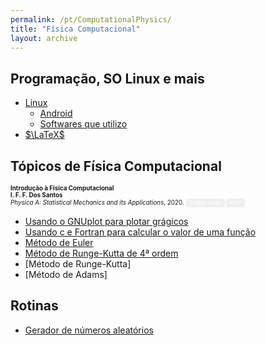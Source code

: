 ```yaml
---
permalink: /pt/ComputationalPhysics/
title: "Física Computacional"
layout: archive
---
```


## Programação, SO Linux e mais

* [Linux](/pt/linux/)
   * [Android](/pt/linux/android/)
   * [Softwares que utilizo](/pt/linux/softwares/)
* [$\LaTeX$](/pt/pkg/latex/)

## Tópicos de Física Computacional

<p style="font-size:70%"><b>Introdução à Física Computacional</b>
   <br><b>I. F. F. Dos Santos</b>
   <br><i>Physica A: Statistical Mechanics and its Applications</i>, 2020.
   <a href="https://github.com/ismaeldamiao/Apostila_de_IFC" style="font-size:90%"><button class="button button2">Código fonte</button></a>
   <a href="https://github.com/ismaeldamiao/Apostila_de_IFC/releases/download/v1.1.0/Apostila_de_IFC.pdf" style="font-size:90%"><button class="button button3">PDF</button></a>

* [Usando o GNUplot para plotar grágicos](/pt/ComputationalPhysics/gnuplot/)
* [Usando c e Fortran para calcular o valor de uma função](/pt/ComputationalPhysics/FunctionData/)
* [Método de Euler](/pt/ComputationalPhysics/euler/)
* [Método de Runge-Kutta de 4ª ordem](/pt/ComputationalPhysics/rk4/)
* [Método de Runge-Kutta]
* [Método de Adams]

## Rotinas
* [Gerador de números aleatórios](/pt/ComputationalPhysics/random/)






<head>
<style>
.button {
  border: none;
  border-radius: 4px;
  border-color: none;
  color: white;
  padding: 2px 6px;
  text-align: center;
  text-decoration: none;
  display: inline-block;
  font-size: 100%;
  /* margin: 4px 2px; */
  cursor: pointer;
}

.button:hover {
  opacity: 0.5;
}

.button1 {background-color: #0092ca;} /* BibTeX, Blue */
.button2 {background-color: #009200;} /* Article, Green */
.button3 {background-color: #850000;} /* PDF, Red */
.button4 {background-color: #b366ff;} /* Preprint, Purple */
.button5 {background-color: #ff8080;} /* Code, Red */
</style>
</head>

